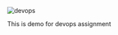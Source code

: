 ![devops](https://user-images.githubusercontent.com/102916584/161618785-1dc108a0-c31b-4c29-a123-77e3a51d97ce.jpeg)

This is demo for devops assignment
